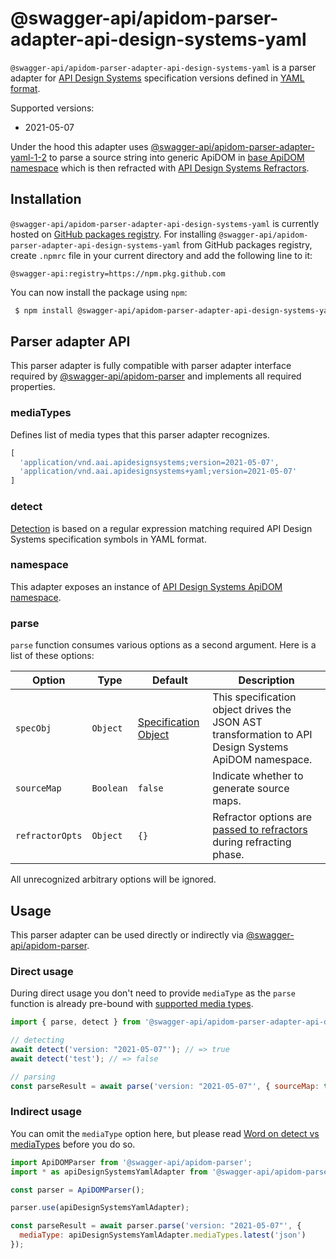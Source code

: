 # @swagger-api/apidom-parser-adapter-api-design-systems-yaml

`@swagger-api/apidom-parser-adapter-api-design-systems-yaml` is a parser adapter for [API Design Systems](https://apidesign.systems/) specification versions defined in [YAML format](https://yaml.org/spec/1.2/spec.html).

Supported versions:
- 2021-05-07

Under the hood this adapter uses [@swagger-api/apidom-parser-adapter-yaml-1-2](https://github.com/swagger-api/apidom/tree/main/packages/apidom-parser-adapter-yaml-1-2)
to parse a source string into generic ApiDOM in [base ApiDOM namespace](https://github.com/swagger-api/apidom/tree/main/packages/apidom#base-namespace)
which is then refracted with [API Design Systems Refractors](https://github.com/swagger-api/apidom/tree/main/packages/apidom-ns-api-design-systems#refractors).

## Installation

`@swagger-api/apidom-parser-adapter-api-design-systems-yaml` is currently hosted on [GitHub packages registry](https://docs.github.com/en/packages/learn-github-packages/introduction-to-github-packages).
For installing `@swagger-api/apidom-parser-adapter-api-design-systems-yaml` from GitHub packages registry, create `.npmrc` file in your current directory and add
the following line to it:

```
@swagger-api:registry=https://npm.pkg.github.com
```

You can now install the package using `npm`:

```sh
 $ npm install @swagger-api/apidom-parser-adapter-api-design-systems-yaml
```

## Parser adapter API

This parser adapter is fully compatible with parser adapter interface required by [@swagger-api/apidom-parser](https://github.com/swagger-api/apidom/tree/main/packages/apidom-parser#mounting-parser-adapters)
and implements all required properties.

### mediaTypes

Defines list of media types that this parser adapter recognizes.

```js
[
  'application/vnd.aai.apidesignsystems;version=2021-05-07',
  'application/vnd.aai.apidesignsystems+yaml;version=2021-05-07'
]
```

### detect

[Detection](https://github.com/swagger-api/apidom/blob/main/packages/apidom-parser-adapter-api-design-systems-yaml/src/adapter.ts#L11) is based on a regular expression matching required API Design Systems specification symbols in YAML format.

### namespace

This adapter exposes an instance of [API Design Systems ApiDOM namespace](https://github.com/swagger-api/apidom/tree/main/packages/apidom-ns-api-design-systems#api-design-systems-2021-05-07-namespace).

### parse

`parse` function consumes various options as a second argument. Here is a list of these options:

Option | Type | Default | Description
--- | --- | --- | ---
<a name="specObj"></a>`specObj` | `Object` | [Specification Object](https://github.com/swagger-api/apidom/blob/main/packages/apidom-ns-api-design-systems/src/refractor/specification.ts) | This specification object drives the JSON AST transformation to API Design Systems ApiDOM namespace.
<a name="sourceMap"></a>`sourceMap` | `Boolean` | `false` | Indicate whether to generate source maps.
<a name="refractorOpts"></a>`refractorOpts` | `Object` | `{}` | Refractor options are [passed to refractors](https://github.com/swagger-api/apidom/tree/main/packages/apidom-ns-api-design-systems#refractor-plugins) during refracting phase.

All unrecognized arbitrary options will be ignored.

## Usage

This parser adapter can be used directly or indirectly via [@swagger-api/apidom-parser](https://github.com/swagger-api/apidom/tree/main/packages/apidom-parser).

### Direct usage

During direct usage you don't need to provide `mediaType` as the `parse` function is already pre-bound
with [supported media types](#mediatypes).

```js
import { parse, detect } from '@swagger-api/apidom-parser-adapter-api-design-systems-json';

// detecting
await detect('version: "2021-05-07"'); // => true
await detect('test'); // => false

// parsing
const parseResult = await parse('version: "2021-05-07"', { sourceMap: true });
```

### Indirect usage

You can omit the `mediaType` option here, but please read [Word on detect vs mediaTypes](https://github.com/swagger-api/apidom/tree/main/packages/apidom-parser#word-on-detect-vs-mediatypes) before you do so.

```js
import ApiDOMParser from '@swagger-api/apidom-parser';
import * as apiDesignSystemsYamlAdapter from '@swagger-api/apidom-parser-adapter-api-design-systems-yaml';

const parser = ApiDOMParser();

parser.use(apiDesignSystemsYamlAdapter);

const parseResult = await parser.parse('version: "2021-05-07"', {
  mediaType: apiDesignSystemsYamlAdapter.mediaTypes.latest('json')
});
```
